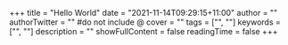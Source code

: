 +++
title = "Hello World"
date = "2021-11-14T09:29:15+11:00"
author = ""
authorTwitter = "" #do not include @
cover = ""
tags = ["", ""]
keywords = ["", ""]
description = ""
showFullContent = false
readingTime = false
+++
